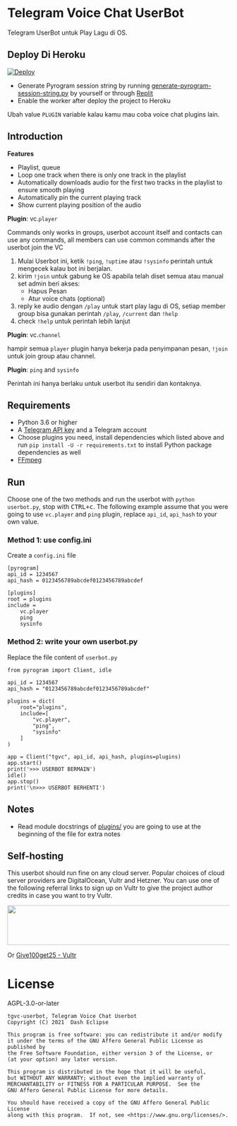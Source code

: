 # Telegram Voice Chat UserBot

Telegram UserBot untuk Play Lagu di OS.

## Deploy Di Heroku

[![Deploy](https://www.herokucdn.com/deploy/button.svg)](https://heroku.com/deploy?template=https://github.com/justteen/userbotbuzz/tree/dev)

- Generate Pyrogram session string by
  running [generate-pyrogram-session-string.py](generate-pyrogram-session-string.py)
  by yourself or
  through [Replit](https://replit.com/@dashezup/generate-pyrogram-session-string)
- Enable the worker after deploy the project to Heroku

Ubah value  `PLUGIN` variable kalau kamu mau coba voice chat
plugins lain.


## Introduction

**Features**

- Playlist, queue
- Loop one track when there is only one track in the playlist
- Automatically downloads audio for the first two tracks in the playlist to
  ensure smooth playing
- Automatically pin the current playing track
- Show current playing position of the audio

**Plugin**: vc.`player`

Commands only works in groups, userbot account itself and contacts can use any
commands, all members can use common commands after the userbot join the VC

1. Mulai Userbot ini, ketik `!ping`, `!uptime` atau `!sysinfo`  perintah untuk mengecek kalau bot ini berjalan.
2. kirim `!join` untuk gabung ke OS apabila telah diset semua
   atau manual set admin
   beri akses:
    - Hapus Pesan
    - Atur voice chats (optional)
3. reply ke audio dengan `/play` untuk start play lagu di OS, setiap
   member group bisa gunakan perintah `/play`, `/current`
   dan `!help` 
4. check `!help` untuk perintah lebih lanjut

**Plugin**: vc.`channel`

hampir semua `player` plugin hanya bekerja pada penyimpanan pesan,
`!join` untuk join group atau channel.

**Plugin**: `ping` and `sysinfo`

Perintah ini hanya berlaku untuk userbot itu sendiri dan kontaknya.

## Requirements

- Python 3.6 or higher
- A
  [Telegram API key](https://docs.pyrogram.org/intro/quickstart#enjoy-the-api)
  and a Telegram account
- Choose plugins you need, install dependencies which listed above and run
  `pip install -U -r requirements.txt` to install Python package dependencies
  as well
- [FFmpeg](https://www.ffmpeg.org/)

## Run

Choose one of the two methods and run the userbot with
`python userbot.py`, stop with <kbd>CTRL+c</kbd>. The following example assume
that you were going to use `vc.player` and `ping` plugin, replace
`api_id`, `api_hash` to your own value.

### Method 1: use config.ini

Create a `config.ini` file

```
[pyrogram]
api_id = 1234567
api_hash = 0123456789abcdef0123456789abcdef

[plugins]
root = plugins
include =
    vc.player
    ping
    sysinfo
```

### Method 2: write your own userbot.py

Replace the file content of `userbot.py`

```
from pyrogram import Client, idle

api_id = 1234567
api_hash = "0123456789abcdef0123456789abcdef"

plugins = dict(
    root="plugins",
    include=[
        "vc.player",
        "ping",
        "sysinfo"
    ]
)

app = Client("tgvc", api_id, api_hash, plugins=plugins)
app.start()
print('>>> USERBOT BERMAIN')
idle()
app.stop()
print('\n>>> USERBOT BERHENTI')
```

## Notes

- Read module docstrings of [plugins/](plugins) you are going to use at the
  beginning of the file for extra notes

## Self-hosting

This userbot should run fine on any cloud server. Popular choices of cloud
server providers are DigitalOcean, Vultr and Hetzner. You can use one of the
following referral links to sign up on Vultr to give the project author
credits in case you want to try Vultr.

<a href="https://www.vultr.com/?ref=7321667"><img src="https://www.vultr.com/media/banners/banner_728x90.png" width="728" height="90"></a>

Or [Give100get25 - Vultr](https://www.vultr.com/?ref=8559837-6G)

# License

AGPL-3.0-or-later

```
tgvc-userbot, Telegram Voice Chat Userbot
Copyright (C) 2021  Dash Eclipse

This program is free software: you can redistribute it and/or modify
it under the terms of the GNU Affero General Public License as published by
the Free Software Foundation, either version 3 of the License, or
(at your option) any later version.

This program is distributed in the hope that it will be useful,
but WITHOUT ANY WARRANTY; without even the implied warranty of
MERCHANTABILITY or FITNESS FOR A PARTICULAR PURPOSE.  See the
GNU Affero General Public License for more details.

You should have received a copy of the GNU Affero General Public License
along with this program.  If not, see <https://www.gnu.org/licenses/>.
```
